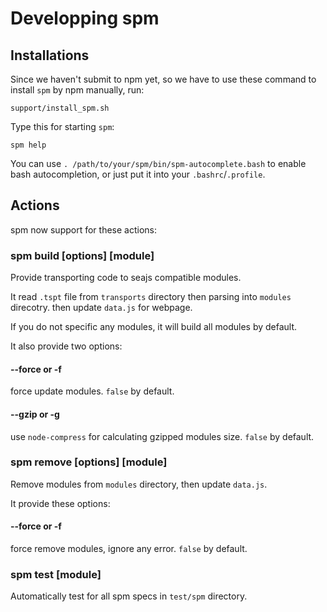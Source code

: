 Developping spm
===============

Installations
-------------

Since we haven't submit to npm yet, so we have to use these command to 
install `spm` by npm manually, run:

    support/install_spm.sh

Type this for starting `spm`:

    spm help

You can use `. /path/to/your/spm/bin/spm-autocomplete.bash` to enable 
bash autocompletion, or just put it into your `.bashrc`/`.profile`.

Actions
-------

spm now support for these actions:

### spm build [options] [module]

Provide transporting code to seajs compatible modules.

It read `.tspt` file from `transports` directory then parsing into `modules` 
direcotry. then update `data.js` for webpage.

If you do not specific any modules, it will build all modules by default.

It also provide two options:

#### --force or -f

force update modules. `false` by default.

#### --gzip or -g

use `node-compress` for calculating gzipped modules size. `false` by default.

### spm remove [options] [module]

Remove modules from `modules` directory, then update `data.js`.

It provide these options:

#### --force or -f

force remove modules, ignore any error. `false` by default.

### spm test [module]

Automatically test for all spm specs in `test/spm` directory.

